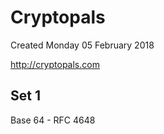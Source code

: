 # Cryptopals
Created Monday 05 February 2018

<http://cryptopals.com>

Set 1
-----

Base 64 - RFC 4648


